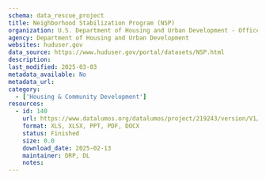 ```yaml
---
schema: data_rescue_project 
title: Neighborhood Stabilization Program (NSP)
organization: U.S. Department of Housing and Urban Development - Office of Policy Development and Research
agency: Department of Housing and Urban Development
websites: huduser.gov
data_source: https://www.huduser.gov/portal/datasets/NSP.html
description: 
last_modified: 2025-03-03
metadata_available: No
metadata_url: 
category:
  - ['Housing & Community Development'] 
resources:
  - id: 140
    url: https://www.datalumos.org/datalumos/project/219243/version/V1/view
    format: XLS, XLSX, PPT, PDF, DOCX
    status: Finished
    size: 0.0
    download_date: 2025-02-13
    maintainer: DRP, DL
    notes: 
---
```

